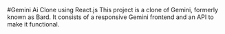 #Gemini Ai Clone using React.js
This project is a clone of Gemini, formerly known as Bard. It consists of a responsive Gemini frontend and an API to make it functional.
